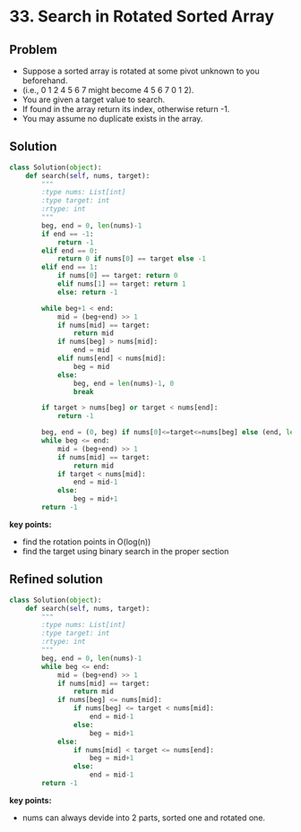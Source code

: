 # 33. Search in Rotated Sorted Array

## Problem
- Suppose a sorted array is rotated at some pivot unknown to you beforehand.
- (i.e., 0 1 2 4 5 6 7 might become 4 5 6 7 0 1 2).
- You are given a target value to search.
- If found in the array return its index, otherwise return -1.
- You may assume no duplicate exists in the array.

## Solution
```python
class Solution(object):
    def search(self, nums, target):
        """
        :type nums: List[int]
        :type target: int
        :rtype: int
        """
        beg, end = 0, len(nums)-1
        if end == -1:
            return -1
        elif end == 0:
            return 0 if nums[0] == target else -1
        elif end == 1:
            if nums[0] == target: return 0
            elif nums[1] == target: return 1
            else: return -1

        while beg+1 < end:
            mid = (beg+end) >> 1
            if nums[mid] == target:
                return mid
            if nums[beg] > nums[mid]:
                end = mid
            elif nums[end] < nums[mid]:
                beg = mid
            else:
                beg, end = len(nums)-1, 0
                break

        if target > nums[beg] or target < nums[end]:
            return -1

        beg, end = (0, beg) if nums[0]<=target<=nums[beg] else (end, len(nums)-1)
        while beg <= end:
            mid = (beg+end) >> 1
            if nums[mid] == target:
                return mid
            if target < nums[mid]:
                end = mid-1
            else:
                beg = mid+1
        return -1
```

**key points:**
- find the rotation points in O(log(n))
- find the target using binary search in the proper section

## Refined solution
```python
class Solution(object):
    def search(self, nums, target):
        """
        :type nums: List[int]
        :type target: int
        :rtype: int
        """
        beg, end = 0, len(nums)-1
        while beg <= end:
            mid = (beg+end) >> 1
            if nums[mid] == target:
                return mid
            if nums[beg] <= nums[mid]:
                if nums[beg] <= target < nums[mid]:
                    end = mid-1
                else:
                    beg = mid+1
            else:
                if nums[mid] < target <= nums[end]:
                    beg = mid+1
                else:
                    end = mid-1
        return -1
```

**key points:**
- nums can always devide into 2 parts, sorted one and rotated one.
